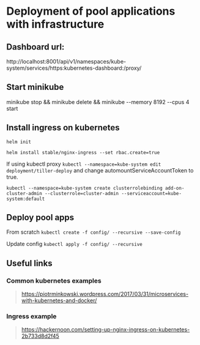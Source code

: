 # Deployment of pool applications with infrastructure

## Dashboard url:  
http://localhost:8001/api/v1/namespaces/kube-system/services/https:kubernetes-dashboard:/proxy/

## Start minikube
minikube stop &&
minikube delete &&
minikube --memory 8192 --cpus 4 start

## Install ingress on kubernetes  
`helm init`

`helm install stable/nginx-ingress --set rbac.create=true`

If using kubectl proxy
`kubectl --namespace=kube-system edit deployment/tiller-deploy`
and change automountServiceAccountToken to true.

`kubectl --namespace=kube-system create clusterrolebinding add-on-cluster-admin --clusterrole=cluster-admin --serviceaccount=kube-system:default`

## Deploy pool apps
From scratch
`kubectl create -f config/ --recursive --save-config`

Update config
`kubectl apply -f config/ --recursive`

## Useful links
### Common kubernetes examples
>https://piotrminkowski.wordpress.com/2017/03/31/microservices-with-kubernetes-and-docker/

### Ingress example
>https://hackernoon.com/setting-up-nginx-ingress-on-kubernetes-2b733d8d2f45